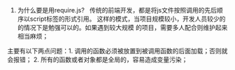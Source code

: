 1. 为什么要是用require.js?
   传统的前端开发，都是将js文件按照调用的先后顺序以script标签的形式引用。
这样的模式，当项目规模较小，开发人员较少的的情况下是勉强可以的。如果遇到较大规模
的项目，需要多人配合则维护起来相当麻烦；

主要有以下两点问题：1.  调用的函数必须被放置到被调用函数的后面加载；否则就会报错；
                  2.  所有的函数或者对象都是全局的，容易造成变量污染；
